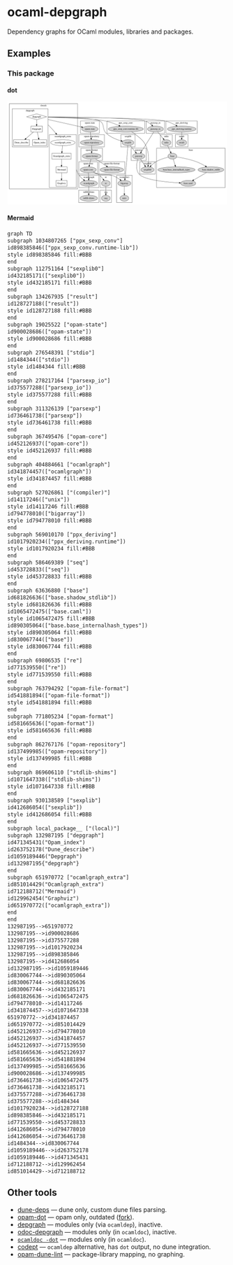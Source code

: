 # ocaml-depgraph

Dependency graphs for OCaml modules, libraries and packages.

## Examples

### This package

#### dot

![Dependency graph for ocaml-depgraph](img/ocaml-depgraph.svg)

#### Mermaid

```mermaid
graph TD
subgraph 1034807265 ["ppx_sexp_conv"]
id898385846(["ppx_sexp_conv.runtime-lib"])
style id898385846 fill:#BBB
end
subgraph 112751164 ["sexplib0"]
id432185171(["sexplib0"])
style id432185171 fill:#BBB
end
subgraph 134267935 ["result"]
id128727188(["result"])
style id128727188 fill:#BBB
end
subgraph 19025522 ["opam-state"]
id900028686(["opam-state"])
style id900028686 fill:#BBB
end
subgraph 276548391 ["stdio"]
id1484344(["stdio"])
style id1484344 fill:#BBB
end
subgraph 278217164 ["parsexp_io"]
id375577288(["parsexp_io"])
style id375577288 fill:#BBB
end
subgraph 311326139 ["parsexp"]
id736461738(["parsexp"])
style id736461738 fill:#BBB
end
subgraph 367495476 ["opam-core"]
id452126937(["opam-core"])
style id452126937 fill:#BBB
end
subgraph 404884661 ["ocamlgraph"]
id341874457(["ocamlgraph"])
style id341874457 fill:#BBB
end
subgraph 527026861 ["(compiler)"]
id14117246(["unix"])
style id14117246 fill:#BBB
id794778010(["bigarray"])
style id794778010 fill:#BBB
end
subgraph 569010170 ["ppx_deriving"]
id1017920234(["ppx_deriving.runtime"])
style id1017920234 fill:#BBB
end
subgraph 586469389 ["seq"]
id453728833(["seq"])
style id453728833 fill:#BBB
end
subgraph 63636880 ["base"]
id681826636(["base.shadow_stdlib"])
style id681826636 fill:#BBB
id1065472475(["base.caml"])
style id1065472475 fill:#BBB
id890305064(["base.base_internalhash_types"])
style id890305064 fill:#BBB
id830067744(["base"])
style id830067744 fill:#BBB
end
subgraph 69806535 ["re"]
id771539550(["re"])
style id771539550 fill:#BBB
end
subgraph 763794292 ["opam-file-format"]
id541881894(["opam-file-format"])
style id541881894 fill:#BBB
end
subgraph 771805234 ["opam-format"]
id581665636(["opam-format"])
style id581665636 fill:#BBB
end
subgraph 862767176 ["opam-repository"]
id137499985(["opam-repository"])
style id137499985 fill:#BBB
end
subgraph 869606110 ["stdlib-shims"]
id1071647338(["stdlib-shims"])
style id1071647338 fill:#BBB
end
subgraph 930138589 ["sexplib"]
id412686054(["sexplib"])
style id412686054 fill:#BBB
end
subgraph local_package__ ["(local)"]
subgraph 132987195 ["depgraph"]
id471345431("Opam_index")
id263752178("Dune_describe")
id1059189446("Depgraph")
id132987195{"depgraph"}
end
subgraph 651970772 ["ocamlgraph_extra"]
id851014429("Ocamlgraph_extra")
id712188712("Mermaid")
id129962454("Graphviz")
id651970772(["ocamlgraph_extra"])
end
end
132987195-->651970772
132987195-->id900028686
132987195-->id375577288
132987195-->id1017920234
132987195-->id898385846
132987195-->id412686054
id132987195-->id1059189446
id830067744-->id890305064
id830067744-->id681826636
id830067744-->id432185171
id681826636-->id1065472475
id794778010-->id14117246
id341874457-->id1071647338
651970772-->id341874457
id651970772-->id851014429
id452126937-->id794778010
id452126937-->id341874457
id452126937-->id771539550
id581665636-->id452126937
id581665636-->id541881894
id137499985-->id581665636
id900028686-->id137499985
id736461738-->id1065472475
id736461738-->id432185171
id375577288-->id736461738
id375577288-->id1484344
id1017920234-->id128727188
id898385846-->id432185171
id771539550-->id453728833
id412686054-->id794778010
id412686054-->id736461738
id1484344-->id830067744
id1059189446-->id263752178
id1059189446-->id471345431
id712188712-->id129962454
id851014429-->id712188712
```

## Other tools

* [dune-deps](https://github.com/mjambon/dune-deps) — dune only, custom dune files parsing.
* [opam-dot](https://github.com/Drup/opam-dot) — opam only, outdated ([fork](https://github.com/sim642/opam-dot)).
* [depgraph](https://github.com/rgrinberg/ocaml-depgraph) — modules only (via `ocamldep`), inactive.
* [odoc-depgraph](https://github.com/zoggy/odoc_depgraph) — modules only (in `ocamldoc`), inactive.
* [`ocamldoc -dot`](https://v2.ocaml.org/manual/ocamldoc.html) — modules only (in `ocamldoc`).
* [codept](https://github.com/Octachron/codept) — `ocamldep` alternative, has `dot` output, no dune integration.
* [opam-dune-lint](https://github.com/ocurrent/opam-dune-lint) — package-library mapping, no graphing.
